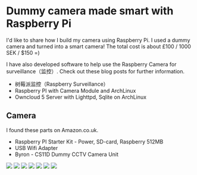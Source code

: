 # Dummy camera made smart with Raspberry Pi

I'd like to share how I build my camera using Raspberry Pi. I used a dummy camera and turned into a smart camera! 
The total cost is about £100 / 1000 SEK / $150 =)

I have also developed software to help use the Raspberry Camera for surveillance（监控）. Check out these blog posts for 
further information.

* 树莓派监控（Raspberry Surveillance）
* Raspberry PI with Camera Module and ArchLinux
* Owncloud 5 Server with Lighttpd, Sqlite on ArchLinux

## Camera

I found these parts on Amazon.co.uk.

* Raspberry PI Starter Kit - Power, SD-card, Raspberry 512MB
* USB Wifi Adapter
* Byron - CS11D Dummy CCTV Camera Unit

<img src="http://files.bjurr.se/blog/small_20130805_210934.jpg">

<img src="http://files.bjurr.se/blog/small_20130805_124648.jpg">

<img src="http://files.bjurr.se/blog/small_20130805_125540.jpg">

<img src="http://files.bjurr.se/blog/small_20130805_202110.jpg">

<img src="http://files.bjurr.se/blog/small_20130806_091741.jpg">

<img src="http://files.bjurr.se/blog/small_20130806_093320.jpg">

<img src="http://files.bjurr.se/blog/small_20130806_093424.jpg">
